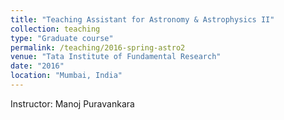 ```yaml
---
title: "Teaching Assistant for Astronomy & Astrophysics II"
collection: teaching
type: "Graduate course"
permalink: /teaching/2016-spring-astro2
venue: "Tata Institute of Fundamental Research"
date: "2016"
location: "Mumbai, India"
---
```


Instructor: Manoj Puravankara
